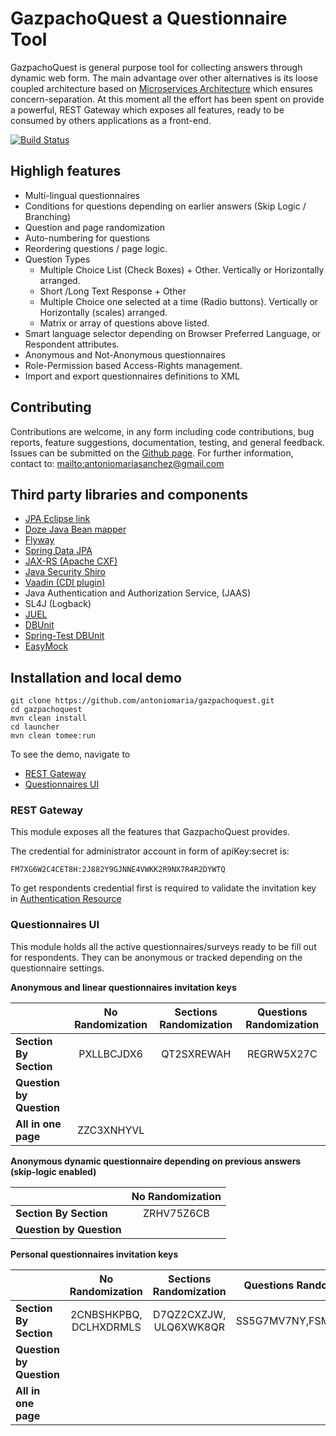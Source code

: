 # GazpachoQuest a Questionnaire Tool

GazpachoQuest is general purpose tool for collecting answers through dynamic web form. The main advantage over other alternatives is its loose coupled architecture based on
[Microservices Architecture](http://www.infoq.com/articles/microservices-intro) which ensures concern-separation.
At this moment all the effort has been spent on provide a powerful, REST Gateway which exposes all features, ready to be consumed by others applications as a front-end. 

[![Build Status](https://travis-ci.org/antoniomaria/gazpachoquest.svg?branch=master)](https://travis-ci.org/antoniomaria/gazpachoquest)

## Highligh features

* Multi-lingual questionnaires 
* Conditions for questions depending on earlier answers (Skip Logic / Branching)
* Question and page randomization
* Auto-numbering for questions
* Reordering questions / page logic.
* Question Types
  * Multiple Choice List (Check Boxes) + Other. Vertically or Horizontally arranged.
  * Short /Long Text  Response + Other
  * Multiple Choice one selected at a time (Radio buttons). Vertically or Horizontally (scales) arranged.
  * Matrix or array of questions above listed.
* Smart language selector depending on Browser Preferred Language, or Respondent attributes.
* Anonymous and Not-Anonymous questionnaires
* Role-Permission based Access-Rights management. 
* Import and export questionnaires definitions to XML


## Contributing

Contributions are welcome, in any form including code contributions, bug reports, feature suggestions, documentation, testing, and general feedback. Issues can be submitted on the [Github page][1]. For further information, contact to: <mailto:antoniomariasanchez@gmail.com>

## Third party libraries and components

* [JPA Eclipse link](http://www.eclipse.org/eclipselink/jpa.php)
* [Doze Java Bean mapper](http://dozer.sourceforge.net/)
* [Flyway](http://flywaydb.org/) 
* [Spring Data JPA](http://projects.spring.io/spring-data/)
* [JAX-RS (Apache CXF)](http://cxf.apache.org/)
* [Java Security Shiro](http://shiro.apache.org/)
* [Vaadin (CDI plugin)](https://vaadin.com/home)
* Java Authentication and Authorization Service, (JAAS)  
* SL4J (Logback)
* [JUEL](http://juel.sourceforge.net)
* [DBUnit](http://dbunit.sourceforge.net)
* [Spring-Test DBUnit](http://springtestdbunit.github.io/spring-test-dbunit/)
* [EasyMock](http://easymock.org/)

## Installation and local demo

    git clone https://github.com/antoniomaria/gazpachoquest.git
    cd gazpachoquest
    mvn clean install
    cd launcher
    mvn clean tomee:run
    
To see the demo, navigate to

* [REST Gateway](http://localhost:8080/gazpachoquest-rest-web)
* [Questionnaires UI](http://localhost:8080)

### REST Gateway

This module exposes all the features that GazpachoQuest provides.

The credential for administrator account in form of apiKey:secret is:

    FM7XG6W2C4CET8H:2J882Y9GJNNE4VWKK2R9NX7R4R2DYWTQ

To get respondents credential first is required to validate the invitation key in [Authentication Resource](http://gazpachoquest.rest.antoniomaria.eu.cloudbees.net/#!/auth/authenticate_get_0) 

### Questionnaires UI

This module holds all the active questionnaires/surveys ready to be fill out for respondents. They can be anonymous or tracked depending on the questionnaire settings.

**Anonymous and linear questionnaires invitation keys**

|                          |  No Randomization      |  Sections Randomization   |  Questions Randomization  |
|--------------------------|:----------------------:|:-------------------------:|:-------------------------:|
| **Section By Section**   |  PXLLBCJDX6            |  QT2SXREWAH               |  REGRW5X27C               |
| **Question by Question** |                        |                           |                           |
| **All in one page**      |  ZZC3XNHYVL            |                           |                           |

**Anonymous dynamic questionnaire depending on previous answers (skip-logic enabled)**

|                          |  No Randomization      | 
|--------------------------|:----------------------:|
| **Section By Section**   |  ZRHV75Z6CB            |
| **Question by Question** |                        | 

**Personal questionnaires invitation keys**

|                          |  No Randomization      |  Sections Randomization   |  Questions Randomization  |
|--------------------------|:----------------------:|:-------------------------:|:-------------------------:|
| **Section By Section**   |  2CNBSHKPBQ, DCLHXDRMLS|  D7QZ2CXZJW, ULQ6XWK8QR   |  SS5G7MV7NY,FSMSLM2A44    |
| **Question by Question** |                        |                           |                           |
| **All in one page**      |                        |                           |                           |


[1]: https://github.com/antoniomaria/gazpachoquest/issues
